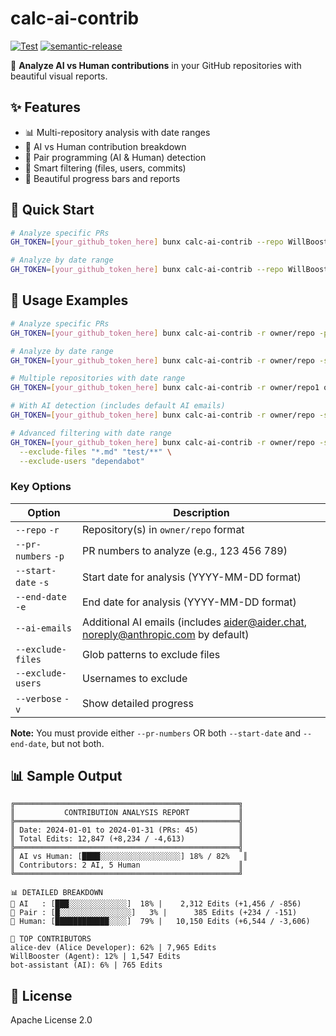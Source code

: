 # calc-ai-contrib

[![Test](https://github.com/WillBooster/calc-ai-contrib/actions/workflows/test.yml/badge.svg)](https://github.com/WillBooster/calc-ai-contrib/actions/workflows/test.yml)
[![semantic-release](https://img.shields.io/badge/%20%20%F0%9F%93%A6%F0%9F%9A%80-semantic--release-e10079.svg)](https://github.com/semantic-release/semantic-release)

🤖 **Analyze AI vs Human contributions** in your GitHub repositories with beautiful visual reports.

## ✨ Features

- 📊 Multi-repository analysis with date ranges
- 🤖 AI vs Human contribution breakdown
- 🤝 Pair programming (AI & Human) detection
- 🎯 Smart filtering (files, users, commits)
- 🎨 Beautiful progress bars and reports

## 🚀 Quick Start

```bash
# Analyze specific PRs
GH_TOKEN=[your_github_token_here] bunx calc-ai-contrib --repo WillBooster/calc-ai-contrib --pr-numbers 123 456 --exclude-users "renovate[bot]" --ai-emails "bot@willbooster.com"

# Analyze by date range
GH_TOKEN=[your_github_token_here] bunx calc-ai-contrib --repo WillBooster/calc-ai-contrib --start-date 2024-01-01 --end-date 2024-01-31 --ai-emails "bot@willbooster.com"
```

## 📖 Usage Examples

```bash
# Analyze specific PRs
GH_TOKEN=[your_github_token_here] bunx calc-ai-contrib -r owner/repo -p 123 456 789

# Analyze by date range
GH_TOKEN=[your_github_token_here] bunx calc-ai-contrib -r owner/repo -s 2024-01-01 -e 2024-01-31

# Multiple repositories with date range
GH_TOKEN=[your_github_token_here] bunx calc-ai-contrib -r owner/repo1 owner/repo2 -s 2024-01-01 -e 2024-01-31

# With AI detection (includes default AI emails)
GH_TOKEN=[your_github_token_here] bunx calc-ai-contrib -r owner/repo -s 2024-01-01 -e 2024-01-31 --ai-emails "bot@company.com"

# Advanced filtering with date range
GH_TOKEN=[your_github_token_here] bunx calc-ai-contrib -r owner/repo -s 2024-01-01 -e 2024-01-31 \
  --exclude-files "*.md" "test/**" \
  --exclude-users "dependabot"
```

### Key Options

| Option              | Description                                                                        |
| ------------------- | ---------------------------------------------------------------------------------- |
| `--repo` `-r`       | Repository(s) in `owner/repo` format                                               |
| `--pr-numbers` `-p` | PR numbers to analyze (e.g., 123 456 789)                                          |
| `--start-date` `-s` | Start date for analysis (YYYY-MM-DD format)                                        |
| `--end-date` `-e`   | End date for analysis (YYYY-MM-DD format)                                          |
| `--ai-emails`       | Additional AI emails (includes aider@aider.chat, noreply@anthropic.com by default) |
| `--exclude-files`   | Glob patterns to exclude files                                                     |
| `--exclude-users`   | Usernames to exclude                                                               |
| `--verbose` `-v`    | Show detailed progress                                                             |

**Note:** You must provide either `--pr-numbers` OR both `--start-date` and `--end-date`, but not both.

## 📊 Sample Output

```
╔══════════════════════════════════════════════════╗
║           CONTRIBUTION ANALYSIS REPORT           ║
╠══════════════════════════════════════════════════╣
║ Date: 2024-01-01 to 2024-01-31 (PRs: 45)         ║
║ Total Edits: 12,847 (+8,234 / -4,613)            ║
╠══════════════════════════════════════════════════╣
║ AI vs Human: [████░░░░░░░░░░░░░░░░░░] 18% / 82%   ║
║ Contributors: 2 AI, 5 Human                      ║
╚══════════════════════════════════════════════════╝

📊 DETAILED BREAKDOWN
🤖 AI   : [███░░░░░░░░░░░░░]  18% |    2,312 Edits (+1,456 / -856)
🤝 Pair : [█░░░░░░░░░░░░░░░░]   3% |      385 Edits (+234 / -151)
👥 Human: [████████████░░░░]  79% |   10,150 Edits (+6,544 / -3,606)

👤 TOP CONTRIBUTORS
alice-dev (Alice Developer): 62% | 7,965 Edits
WillBooster (Agent): 12% | 1,547 Edits
bot-assistant (AI): 6% | 765 Edits
```

## 📄 License

Apache License 2.0
